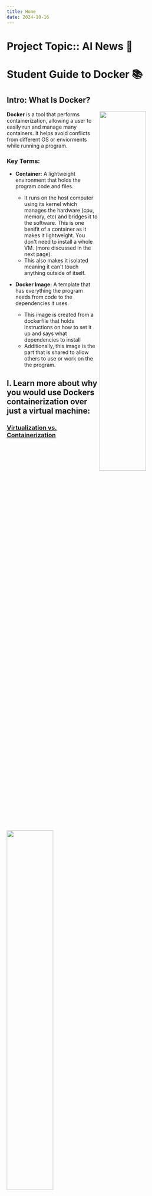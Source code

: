 ```yaml
---
title: Home
date: 2024-10-16
---
```


# Project Topic:: AI News 📰


# Student Guide to Docker 📚
## Intro: What Is Docker? 

<img src="/IS373_Hexo/media/DockerBaiscFlow.png" align=right width="50%">

**Docker** is a tool that performs containerization, allowing a user to easily run and manage many containers. It helps avoid conflicts from different OS or enviorments while running a program. 

### Key Terms:

* **Container:** A lightweight environment that holds the program code and files. 
    * It runs on the host computer using its kernel which manages the hardware (cpu, memory, etc) and bridges it to the software. This is one benifit of a container as it makes it lightweight. You don't need to install a whole VM. (more discussed in the next page).
    * This also makes it isolated meaning it can't touch anything outside of itself. 

* **Docker Image:** A template that has everything the program needs from code to the dependencies it uses. 
    * This image is created from a dockerfile that holds instructions on how to set it up and says what dependencies to install
    * Additionally, this image is the part that is shared to allow others to use or work on the the program. 


## I. Learn more about why you would use Dockers containerization over just a virtual machine: 
### [Virtualization vs. Containerization](/IS373_Hexo/VirtualizationVSContainerization/)
<img src="/IS373_Hexo/media/ContainersVsVM.svg" width="50%">


## II. Don't other containerization softwares like Kubernetes exist? Why use Docker over them? 
### [Docker vs. Kubernetes](/IS373_Hexo/DockerVSKubernetes/)
<!--SVG From svgrepo-->
<img src="/IS373_Hexo/media/docker-svgrepo-com.svg" width="10%">
<!--SVG From svgrepo-->
<img src="/IS373_Hexo/media/kubernetes-svgrepo-com.svg" width="10%">


## III. Convinced? You can learn how to install Docker and set it up here: 
### <!--SVG From Google Fonts--> <svg xmlns="http://www.w3.org/2000/svg" height="24px" viewBox="0 -960 960 650" width="24px" fill="#5985E1"><path d="M480-320 280-520l56-58 104 104v-326h80v326l104-104 56 58-200 200ZM240-160q-33 0-56.5-23.5T160-240v-120h80v120h480v-120h80v120q0 33-23.5 56.5T720-160H240Z"/></svg> [Installation Process](/IS373_Hexo/InstallationSetup/)

# IV. Getting Started on a Collaborative Github Projects 📚
Learn more about working with forks and automating the testing & deployment of the code via a CI/CD pipeline.

### [GitHub Fork + Actions](/IS373_Hexo/Getting-Started-On-Github-Project/)